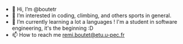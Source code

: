 - 👋 Hi, I’m @boutetr
- 👀 I’m interested in coding, climbing, and others sports in general.
- 🌱 I’m currently learning a lot a languages ! I'm a student in software engineering, it's the beginning :D
- 📫 How to reach me remi.boutet@etu.u-pec.fr
